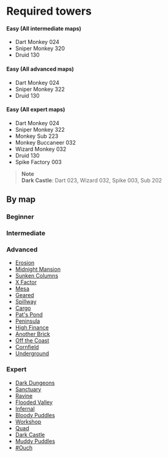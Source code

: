# Required towers

#### Easy (All intermediate maps)
- Dart Monkey 024
- Sniper Monkey 320
- Druid 130

#### Easy (All advanced maps)
- Dart Monkey 024
- Sniper Monkey 322
- Druid 130

#### Easy (All expert maps)
- Dart Monkey 024
- Sniper Monkey 322
- Monkey Sub 223
- Monkey Buccaneer 032
- Wizard Monkey 032
- Druid 130
- Spike Factory 003

> **Note**  
> **Dark Castle**: Dart 023, Wizard 032, Spike 003, Sub 202  

## By map

### Beginner

### Intermediate

### Advanced
- [Erosion](/docs/maps/advanced/erosion.md)
- [Midnight Mansion](/docs/maps/advanced/midnight_mansion.md)
- [Sunken Columns](/docs/maps/advanced/sunken_columns.md)
- [X Factor](/docs/maps/advanced/x_factor.md)
- [Mesa](/docs/maps/advanced/mesa.md)
- [Geared](/docs/maps/advanced/geared.md)
- [Spillway](/docs/maps/advanced/spillway.md)
- [Cargo](/docs/maps/advanced/cargo.md)
- [Pat's Pond](/docs/maps/advanced/pats_pond.md)
- [Peninsula](/docs/maps/advanced/peninsula.md)
- [High Finance](/docs/maps/advanced/high_finance.md)
- [Another Brick](/docs/maps/advanced/another_brick.md)
- [Off the Coast](/docs/maps/advanced/off_the_coast.md)
- [Cornfield](/docs/maps/advanced/cornfield.md)
- [Underground](/docs/maps/advanced/underground.md)

### Expert
- [Dark Dungeons](/docs/maps/expert/dark_dungeons.md)
- [Sanctuary](/docs/maps/expert/sanctuary.md)
- [Ravine](/docs/maps/expert/ravine.md)
- [Flooded Valley](/docs/maps/expert/flooded_valley.md)
- [Infernal](/docs/maps/expert/infernal.md)
- [Bloody Puddles](/docs/maps/expert/bloody_puddles.md)
- [Workshop](/docs/maps/expert/workshop.md)
- [Quad](/docs/maps/expert/quad.md)
- [Dark Castle](/docs/maps/expert/dark_castle.md)
- [Muddy Puddles](/docs/maps/expert/muddy_puddles.md)
- [#Ouch](/docs/maps/expert/ouch.md)
